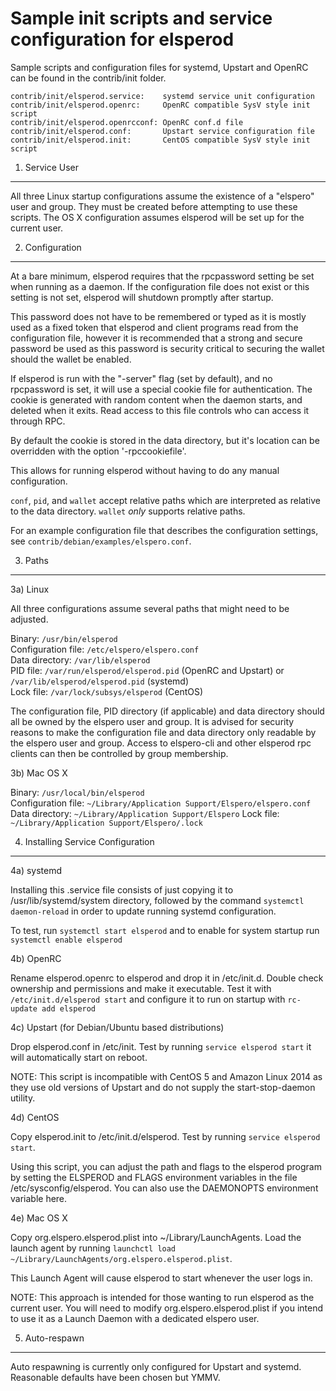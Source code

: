 Sample init scripts and service configuration for elsperod
==========================================================

Sample scripts and configuration files for systemd, Upstart and OpenRC
can be found in the contrib/init folder.

    contrib/init/elsperod.service:    systemd service unit configuration
    contrib/init/elsperod.openrc:     OpenRC compatible SysV style init script
    contrib/init/elsperod.openrcconf: OpenRC conf.d file
    contrib/init/elsperod.conf:       Upstart service configuration file
    contrib/init/elsperod.init:       CentOS compatible SysV style init script

1. Service User
---------------------------------

All three Linux startup configurations assume the existence of a "elspero" user
and group.  They must be created before attempting to use these scripts.
The OS X configuration assumes elsperod will be set up for the current user.

2. Configuration
---------------------------------

At a bare minimum, elsperod requires that the rpcpassword setting be set
when running as a daemon.  If the configuration file does not exist or this
setting is not set, elsperod will shutdown promptly after startup.

This password does not have to be remembered or typed as it is mostly used
as a fixed token that elsperod and client programs read from the configuration
file, however it is recommended that a strong and secure password be used
as this password is security critical to securing the wallet should the
wallet be enabled.

If elsperod is run with the "-server" flag (set by default), and no rpcpassword is set,
it will use a special cookie file for authentication. The cookie is generated with random
content when the daemon starts, and deleted when it exits. Read access to this file
controls who can access it through RPC.

By default the cookie is stored in the data directory, but it's location can be overridden
with the option '-rpccookiefile'.

This allows for running elsperod without having to do any manual configuration.

`conf`, `pid`, and `wallet` accept relative paths which are interpreted as
relative to the data directory. `wallet` *only* supports relative paths.

For an example configuration file that describes the configuration settings,
see `contrib/debian/examples/elspero.conf`.

3. Paths
---------------------------------

3a) Linux

All three configurations assume several paths that might need to be adjusted.

Binary:              `/usr/bin/elsperod`  
Configuration file:  `/etc/elspero/elspero.conf`  
Data directory:      `/var/lib/elsperod`  
PID file:            `/var/run/elsperod/elsperod.pid` (OpenRC and Upstart) or `/var/lib/elsperod/elsperod.pid` (systemd)  
Lock file:           `/var/lock/subsys/elsperod` (CentOS)  

The configuration file, PID directory (if applicable) and data directory
should all be owned by the elspero user and group.  It is advised for security
reasons to make the configuration file and data directory only readable by the
elspero user and group.  Access to elspero-cli and other elsperod rpc clients
can then be controlled by group membership.

3b) Mac OS X

Binary:              `/usr/local/bin/elsperod`  
Configuration file:  `~/Library/Application Support/Elspero/elspero.conf`  
Data directory:      `~/Library/Application Support/Elspero`
Lock file:           `~/Library/Application Support/Elspero/.lock`

4. Installing Service Configuration
-----------------------------------

4a) systemd

Installing this .service file consists of just copying it to
/usr/lib/systemd/system directory, followed by the command
`systemctl daemon-reload` in order to update running systemd configuration.

To test, run `systemctl start elsperod` and to enable for system startup run
`systemctl enable elsperod`

4b) OpenRC

Rename elsperod.openrc to elsperod and drop it in /etc/init.d.  Double
check ownership and permissions and make it executable.  Test it with
`/etc/init.d/elsperod start` and configure it to run on startup with
`rc-update add elsperod`

4c) Upstart (for Debian/Ubuntu based distributions)

Drop elsperod.conf in /etc/init.  Test by running `service elsperod start`
it will automatically start on reboot.

NOTE: This script is incompatible with CentOS 5 and Amazon Linux 2014 as they
use old versions of Upstart and do not supply the start-stop-daemon utility.

4d) CentOS

Copy elsperod.init to /etc/init.d/elsperod. Test by running `service elsperod start`.

Using this script, you can adjust the path and flags to the elsperod program by
setting the ELSPEROD and FLAGS environment variables in the file
/etc/sysconfig/elsperod. You can also use the DAEMONOPTS environment variable here.

4e) Mac OS X

Copy org.elspero.elsperod.plist into ~/Library/LaunchAgents. Load the launch agent by
running `launchctl load ~/Library/LaunchAgents/org.elspero.elsperod.plist`.

This Launch Agent will cause elsperod to start whenever the user logs in.

NOTE: This approach is intended for those wanting to run elsperod as the current user.
You will need to modify org.elspero.elsperod.plist if you intend to use it as a
Launch Daemon with a dedicated elspero user.

5. Auto-respawn
-----------------------------------

Auto respawning is currently only configured for Upstart and systemd.
Reasonable defaults have been chosen but YMMV.

